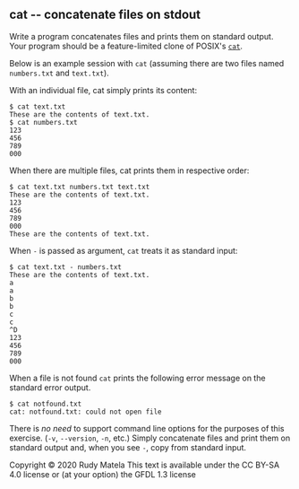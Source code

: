 cat -- concatenate files on stdout
----------------------------------

Write a program concatenates files and prints them on standard output.
Your program should be a feature-limited clone of POSIX's [`cat`].

[`cat`]: https://linux.die.net/man/1/cat

Below is an example session with `cat`
(assuming there are two files named `numbers.txt` and `text.txt`).

With an individual file, cat simply prints its content:

	$ cat text.txt
	These are the contents of text.txt.
	$ cat numbers.txt
	123
	456
	789
	000

When there are multiple files, cat prints them in respective order:

	$ cat text.txt numbers.txt text.txt
	These are the contents of text.txt.
	123
	456
	789
	000
	These are the contents of text.txt.

When `-` is passed as argument, `cat` treats it as standard input:

	$ cat text.txt - numbers.txt
	These are the contents of text.txt.
	a
	a
	b
	b
	c
	c
	^D
	123
	456
	789
	000

When a file is not found `cat` prints the following error message on the
standard error output.

	$ cat notfound.txt
	cat: notfound.txt: could not open file

There is _no need_ to support command line options for the purposes of this exercise.
(`-v`, `--version`, `-n`, etc.)
Simply concatenate files and print them on standard output
and, when you see `-`, copy from standard input.


Copyright © 2020 Rudy Matela
This text is available under the CC BY-SA 4.0 license
or (at your option) the GFDL 1.3 license
